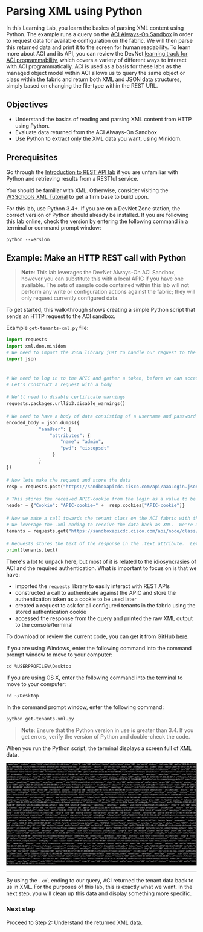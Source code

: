 # Parsing XML using Python  

In this Learning Lab, you learn the basics of parsing XML content using Python. The example runs a query on the [ACI Always-On Sandbox](https://devnetsandbox.cisco.com/RM/Diagram/Index/5a229a7c-95d5-4cfd-a651-5ee9bc1b30e2?diagramType=Topology "ACI Always-On Sandbox") in order to request data for available configuration on the fabric.  We will then parse this returned data and print it to the screen for human readability.  To learn more about ACI and its API, you can review the DevNet [learning track for ACI programmability](https://developer.cisco.com/learning/tracks/aci-programmability), which covers a variety of different ways to interact with ACI programmatically.  ACI is used as a basis for these labs as the managed object model within ACI allows us to query the same object or class within the fabric and return both XML and JSON data structures, simply based on changing the file-type within the REST URL.

## Objectives

* Understand the basics of reading and parsing XML content from HTTP using Python.
* Evaluate data returned from the ACI Always-On Sandbox
* Use Python to extract only the XML data you want, using Minidom.

## Prerequisites

Go through the [Introduction to REST API lab](lab/coding-101-rest-basics-ga/step/1 "Introduction to REST API lab") if you are unfamiliar with Python and retrieving results from a RESTful service.

You should be familiar with XML. Otherwise, consider visiting the [W3Schools XML Tutorial](https://www.w3schools.com/xml "W3Schools XML Tutorial") to get a firm base to build upon.

For this lab, use Python 3.4+. If you are on a DevNet Zone station, the correct version of Python should already be installed. If you are following this lab online, check the version by entering the following command in a terminal or command prompt window:
```
python --version
```

## Example: Make an HTTP REST call with Python

> **Note**: This lab leverages the DevNet Always-On ACI Sandbox, however you can substitute this with a local APIC if you have one available.  The sets of sample code contained within this lab will not perform any write or configuration actions against the fabric; they will only request currently configured data. 

To get started, this walk-through shows creating a simple Python script that sends an HTTP request to the ACI sandbox.

Example `get-tenants-xml.py` file:
``` python
import requests
import xml.dom.minidom
# We need to import the JSON library just to handle our request to the APIC for login
import json


# We need to log in to the APIC and gather a token, before we can access any data
# Let's construct a request with a body

# We'll need to disable certificate warnings
requests.packages.urllib3.disable_warnings()

# We need to have a body of data consisting of a username and password to gather a cookie from APIC
encoded_body = json.dumps({
	        "aaaUser": {
		        "attributes": {
			        "name": "admin",
			        "pwd": "ciscopsdt"
                 }
            }
})

# Now lets make the request and store the data
resp = requests.post("https://sandboxapicdc.cisco.com/api/aaaLogin.json", data=encoded_body, verify=False)

# This stores the received APIC-cookie from the login as a value to be used in subsequent REST calls
header = {"Cookie": "APIC-cookie=" +  resp.cookies["APIC-cookie"]}

# Now we make a call towards the tenant class on the ACI fabric with the proper header value set.
# We leverage the .xml ending to receive the data back as XML.  We're adding health and faults to the printout to ensure that we get levels of data back from the APIC
tenants = requests.get("https://sandboxapicdc.cisco.com/api/node/class/fvTenant.xml?rsp-subtree-include=health,faults", headers=header, verify=False)

# Requests stores the text of the response in the .text attribute.  Lets print it to see raw XML
print(tenants.text)
```

There's a lot to unpack here, but most of it is related to the idiosyncrasies of ACI and the required authentication.  What is important to focus on is that we have:
-  imported the `requests` library to easily interact with REST APIs
-  constructed a call to authenticate against the APIC and store the authentication token as a cookie to be used later
-  created a request to ask for all configured tenants in the fabric using the stored authentication cookie
-  accessed the response from the query and printed the raw XML output to the console/terminal  

To download or review the current code, you can get it from GitHub <a href="https://github.com/CiscoDevNet/coding-skills-sample-code/blob/master/coding201-parsing-xml/get-tenants-xml-1.py" target="_blank">here</a>.

If you are using Windows, enter the following command into the command prompt window to move to your computer:
```
cd %USERPROFILE%\Desktop
```
If you are using OS X, enter the following command into the terminal to move to your computer:
```
cd ~/Desktop
```
In the command prompt window, enter the following command:
```
python get-tenants-xml.py
```

> **Note**: Ensure that the Python version in use is greater than 3.4.  If you get errors, verify the version of Python and double-check the code.

When you run the Python script, the terminal displays a screen full of XML data.

![](assets/images/xml-output-new.png)

----------

By using the `.xml` ending to our query, ACI returned the tenant data back to us in XML.  For the purposes of this lab, this is exactly what we want.  In the next step, you will clean up this data and display something more specific.

### Next step

Proceed to Step 2: Understand the returned XML data.
